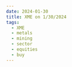 ```yaml
---
date: 2024-01-30
title: XME on 1/30/2024
tags: 
  - XME
  - metals
  - mining
  - sector
  - equities
  - buy
---
```

<div class="post">
<snapshot-grid 
    :reports="['2024/01/29/CTA/XME', '2024/01/30/CTA/XME', '2024/01/30/MTP/XME']"
    chart="2024/01/30/Chart/XME"
/>
<p>

</p>
<p>

</p>
</div>